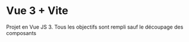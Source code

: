 # Vue 3 + Vite

Projet en Vue JS 3.
Tous les objectifs sont rempli sauf le découpage des composants  